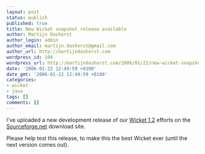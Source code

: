 ```yaml
---
layout: post
status: publish
published: true
title: New Wicket snapshot release available
author: Martijn Dashorst
author_login: admin
author_email: martijn.dashorst@gmail.com
author_url: http://martijndashorst.com
wordpress_id: 104
wordpress_url: http://martijndashorst.com/2006/01/22/new-wicket-snapshot-release-available-2/
date: '2006-01-22 12:49:59 +0100'
date_gmt: '2006-01-22 12:49:59 +0100'
categories:
- wicket
- java
tags: []
comments: []
---
```

<p>I've uploaded a new development release of our <a href="http://wicket.sf.net/wicket-1.2">Wicket 1.2</a> efforts on the <a href="http://sourceforge.net/project/showfiles.php?group_id=119783&package_id=173489&release_id=387389">Sourceforge.net</a> download site.</p>
<p>
Please help test this release, to make this the best Wicket ever (until the next version comes out).</p>
